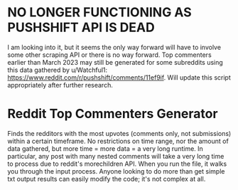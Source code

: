 # NO LONGER FUNCTIONING AS PUSHSHIFT API IS DEAD
I am looking into it, but it seems the only way forward will have to involve some other scraping API or there is no way forward. Top commenters earlier than March 2023 may still be generated for some subreddits using this data gathered by u/Watchful1: https://www.reddit.com/r/pushshift/comments/11ef9if. Will update this script appropriately after further research.
# Reddit Top Commenters Generator
Finds the redditors with the most upvotes (comments only, not submissions) within a certain timeframe.
No restrictions on time range, nor the amount of data gathered, but more time = more data = a very long runtime.
In particular, any post with many nested comments will take a very long time to process due to reddit's morechildren API.
When you run the file, it walks you through the input process.
Anyone looking to do more than get simple txt output results can easily modify the code; it's not complex at all.
